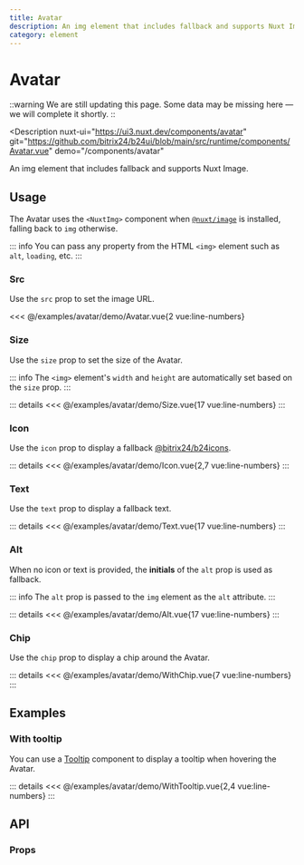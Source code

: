 ```yaml
---
title: Avatar
description: An img element that includes fallback and supports Nuxt Image.
category: element
---
```

<script setup>
import AvatarExample from '/examples/avatar/Avatar.vue';
import SizeExample from '/examples/avatar/Size.vue';
import IconExample from '/examples/avatar/Icon.vue';
import TextExample from '/examples/avatar/Text.vue';
import AltExample from '/examples/avatar/Alt.vue';
import WithTooltipExample from '/examples/avatar/WithTooltip.vue';
import WithChipExample from '/examples/avatar/WithChip.vue';
</script>
# Avatar

::warning
We are still updating this page. Some data may be missing here — we will complete it shortly.
::

<Description
  nuxt-ui="https://ui3.nuxt.dev/components/avatar"
  git="https://github.com/bitrix24/b24ui/blob/main/src/runtime/components/Avatar.vue"
  demo="/components/avatar"
>
  An img element that includes fallback and supports Nuxt Image.
</Description>

## Usage

The Avatar uses the `<NuxtImg>` component when [`@nuxt/image`](https://github.com/nuxt/image) is installed, falling back to `img` otherwise.

::: info
You can pass any property from the HTML `<img>` element such as `alt`, `loading`, etc.
:::

### Src

Use the `src` prop to set the image URL.

<div class="lg:min-h-[160px]">
  <ClientOnly>
    <AvatarExample />
  </ClientOnly>
</div>

<<< @/examples/avatar/demo/Avatar.vue{2 vue:line-numbers}

### Size

Use the `size` prop to set the size of the Avatar.

::: info
The `<img>` element's `width` and `height` are automatically set based on the `size` prop.
:::

<div class="lg:min-h-[275px]">
  <ClientOnly>
    <SizeExample />
  </ClientOnly>
</div>

::: details
<<< @/examples/avatar/demo/Size.vue{17 vue:line-numbers}
:::

### Icon

Use the `icon` prop to display a fallback [@bitrix24/b24icons](https://bitrix24.github.io/b24icons/guide/icons.html).

<div class="lg:min-h-[160px]">
  <ClientOnly>
    <IconExample />
  </ClientOnly>
</div>

::: details
<<< @/examples/avatar/demo/Icon.vue{2,7 vue:line-numbers}
:::

### Text

Use the `text` prop to display a fallback text.

<div class="lg:min-h-[275px]">
  <ClientOnly>
    <TextExample />
  </ClientOnly>
</div>

::: details
<<< @/examples/avatar/demo/Text.vue{17 vue:line-numbers}
:::

### Alt

When no icon or text is provided, the **initials** of the `alt` prop is used as fallback.

::: info
The `alt` prop is passed to the `img` element as the `alt` attribute.
:::

<div class="lg:min-h-[275px]">
  <ClientOnly>
    <AltExample />
  </ClientOnly>
</div>

::: details
<<< @/examples/avatar/demo/Alt.vue{17 vue:line-numbers}
:::

### Chip

Use the `chip` prop to display a chip around the Avatar.

<div class="lg:min-h-[160px]">
  <ClientOnly>
    <WithChipExample />
  </ClientOnly>
</div>

::: details
<<< @/examples/avatar/demo/WithChip.vue{7 vue:line-numbers}
:::

## Examples

### With tooltip

You can use a [Tooltip](/docs/components/tooltip/) component to display a tooltip when hovering the Avatar.

<div class="lg:min-h-[160px]">
  <ClientOnly>
    <WithTooltipExample />
  </ClientOnly>
</div>

::: details
<<< @/examples/avatar/demo/WithTooltip.vue{2,4 vue:line-numbers}
:::

## API

### Props

<ComponentProps component="Avatar" />
